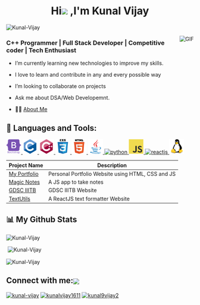 <h1 align="center"> Hi<img src="https://github.com/TheDudeThatCode/TheDudeThatCode/blob/master/Assets/Hi.gif" width="29px">
,I'm Kunal Vijay</h1>

<p align="left"> <img src="https://komarev.com/ghpvc/?username=Kunal-Vijay&label=Profile%20views&color=0e75b6&style=flat" alt="Kunal-Vijay" /> </p>
<img align="right" alt="GIF" src="https://github.com/TheDudeThatCode/TheDudeThatCode/blob/master/Assets/Developer.gif" />
<h3>C++ Programmer | Full Stack Developer | Competitive coder | Tech Enthusiast</h3>

-  I’m currently learning new technologies to improve my skills. 
-  I love to learn and contribute in any and every possible way
-  I’m looking to collaborate on projects
-  Ask me about DSA/Web Developemnt.

- 👨‍💻 [About Me](https://github.com/Kunal-Vijay/My-Portfolio)

## 🚀 Languages and Tools:
<p align="left"> <a href="https://getbootstrap.com" target="_blank"> <img       src="https://raw.githubusercontent.com/devicons/devicon/master/icons/bootstrap/bootstrap-plain-wordmark.svg" alt="bootstrap" width="40" height="40"/> </a> <a href="https://www.cprogramming.com/" target="_blank"> <img src="https://raw.githubusercontent.com/devicons/devicon/master/icons/c/c-original.svg" alt="c" width="40" height="40"/> </a> <a href="https://www.w3schools.com/cpp/" target="_blank"> <img src="https://raw.githubusercontent.com/devicons/devicon/master/icons/cplusplus/cplusplus-original.svg" alt="cplusplus" width="40" height="40"/> </a> <a href="https://www.w3schools.com/css/" target="_blank"> <img src="https://raw.githubusercontent.com/devicons/devicon/master/icons/css3/css3-original-wordmark.svg" alt="css3" width="40" height="40"/> </a> <a href="https://www.w3.org/html/" target="_blank"> <img src="https://raw.githubusercontent.com/devicons/devicon/master/icons/html5/html5-original-wordmark.svg" alt="html5" width="40" height="40"/> </a> <a href="https://www.java.com" target="_blank"> <img src="https://raw.githubusercontent.com/devicons/devicon/master/icons/java/java-original.svg" alt="java" width="40" height="40"/> </a> <a href="https://www.python.org/" target="_blank"> <img src="https://upload.wikimedia.org/wikipedia/commons/thumb/c/c3/Python-logo-notext.svg/1024px-Python-logo-notext.svg.png" alt="python" width="40" height="40"/> </a> <a href="https://developer.mozilla.org/en-US/docs/Web/JavaScript" target="_blank"> <img src="https://raw.githubusercontent.com/devicons/devicon/master/icons/javascript/javascript-original.svg" alt="javascript" width="40" height="40"/> </a> <a href="https://reactjs.org/" target="_blank"> <img src="https://cdn.worldvectorlogo.com/logos/react-1.svg" alt="reactjs" width="40" height="40"/> </a>  <a href="https://www.linux.org/" target="_blank"> <img src="https://raw.githubusercontent.com/devicons/devicon/master/icons/linux/linux-original.svg" alt="linux" width="40" height="40"/> </a> </p>

| Project Name | Description |
| ------------- | ------------- |
| [My Portfolio](https://github.com/Kunal-Vijay/My-Portfolio)  | Personal Portfolio Website using HTML, CSS and JS|
| [Magic Notes](https://kunal-vijay.github.io/Magic-Notes/)  | A JS app to take notes  |
| [GDSC IIITB](https://gdsc-iiit-bhopal.github.io/GDSC-IIITB-Official-Site/)  | GDSC IIITB Website |
| [TextUtils](https://github.com/Kunal-Vijay/TextUtils)  | A ReactJS text formatter Website  |  

## 📊 My Github Stats
<p><img align="center"  src="https://github-readme-stats.vercel.app/api/top-langs?username=Kunal-Vijay&show_icons=true&locale=en&layout=compact&theme=dark" alt="Kunal-Vijay" /></p>


<p>&nbsp;<img align="center" src="https://github-readme-stats.vercel.app/api?username=Kunal-Vijay&show_icons=true&locale=en&theme=dark" alt="Kunal-Vijay" /></p>


<p><img align="center" src="https://github-readme-streak-stats.herokuapp.com/?user=Kunal-Vijay&theme=dark" alt="Kunal-Vijay" /></p>

## Connect with me:<img align="center" src="https://github.com/TheDudeThatCode/TheDudeThatCode/blob/master/Assets/Handshake.gif" width="79px">
<p align="left">
<a href="https://www.linkedin.com/in/kunal-vijay-313930209/" target="blank"><img align="center" src="https://raw.githubusercontent.com/rahuldkjain/github-profile-readme-generator/master/src/images/icons/Social/linked-in-alt.svg" alt="kunal-vijay" height="30" width="40" /></a>
<a href="https://www.instagram.com/kunalvijay1611/" target="blank"><img align="center" src="https://raw.githubusercontent.com/rahuldkjain/github-profile-readme-generator/master/src/images/icons/Social/instagram.svg" alt="kunalvijay1611" height="30" width="40" /></a>
<a href="https://www.codechef.com/users/kunal9vijay2" target="blank"><img align="center" src="https://cdn.jsdelivr.net/npm/simple-icons@3.1.0/icons/codechef.svg" alt="kunal9vijay2" height="30" width="40" /></a>
</p>






